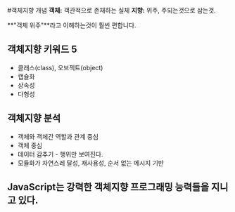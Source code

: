 #객체지향 개념
**객체:** 객관적으로 존재하는 실체
**지향:** 위주, 주되는것으로 삼는것.

**"객체 위주"**라고 이해하는것이 훨씬 편합니다.

## 객체지향 키워드 5

- 클래스(class), 오브젝트(object)
- 캡슐화
- 상속성
- 다형성

## 객체지향 분석

- 객체와 객체간 역할과 관계 중심
- 객체 중심
- 데이터 감추기 - 행위만 보여진다.
- 모듈화가 자연스레 달성, 재사용성, 순서 없는 메시지 기반

## **JavaScript**는 강력한 객체지향 프로그래밍 능력들을 지니고 있다.
